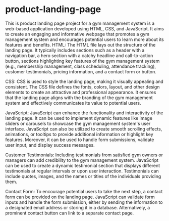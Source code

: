 # product-landing-page
This is product landing page project for a gym management system is a web-based application developed using HTML, CSS, and JavaScript. It aims to create an engaging and informative webpage that promotes a gym management system and encourages potential users to learn more about its features and benefits.
HTML:
The HTML file lays out the structure of the landing page. It typically includes sections such as a header with a navigation bar, a hero section with a catchy headline and call-to-action button, sections highlighting key features of the gym management system (e.g., membership management, class scheduling, attendance tracking), customer testimonials, pricing information, and a contact form or button.

CSS:
CSS is used to style the landing page, making it visually appealing and consistent. The CSS file defines the fonts, colors, layout, and other design elements to create an attractive and professional appearance. It ensures that the landing page aligns with the branding of the gym management system and effectively communicates its value to potential users.

JavaScript:
JavaScript can enhance the functionality and interactivity of the landing page. It can be used to implement dynamic features like image sliders or carousels to showcase the gym management system's user interface. JavaScript can also be utilized to create smooth scrolling effects, animations, or tooltips to provide additional information or highlight key features. Moreover, it can be used to handle form submissions, validate user input, and display success messages.

Customer Testimonials:
Including testimonials from satisfied gym owners or managers can add credibility to the gym management system. JavaScript can be used to create a dynamic testimonial section that displays different testimonials at regular intervals or upon user interaction. Testimonials can include quotes, images, and the names or titles of the individuals providing them.

Contact Form:
To encourage potential users to take the next step, a contact form can be provided on the landing page. JavaScript can validate form inputs and handle the form submission, either by sending the information to a designated email address or storing it in a database. Alternatively, a prominent contact button can link to a separate contact page.
